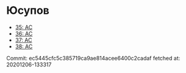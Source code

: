 # Юсупов
- [35: AC](35.md)
- [36: AC](36.md)
- [37: AC](37.md)
- [38: AC](38.md)

Commit: ec5445cfc5c385719ca9ae814acee6400c2cadaf
 fetched at: 20201206-133317
